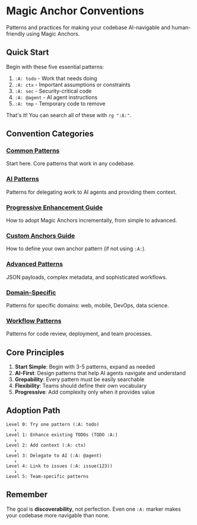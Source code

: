 # Magic Anchor Conventions
<!-- :A: tldr Standard patterns and practices for Magic Anchors -->
<!-- :A: convention Central hub for all Magic Anchor conventions -->

Patterns and practices for making your codebase AI-navigable and human-friendly using Magic Anchors.

## Quick Start

Begin with these five essential patterns:

1. `:A: todo` - Work that needs doing
2. `:A: ctx` - Important assumptions or constraints
3. `:A: sec` - Security-critical code
4. `:A: @agent` - AI agent instructions
5. `:A: tmp` - Temporary code to remove

That's it! You can search all of these with `rg ":A:"`.

## Convention Categories

### [Common Patterns](./common-patterns.md)
Start here. Core patterns that work in any codebase.

### [AI Patterns](./ai-patterns.md)
Patterns for delegating work to AI agents and providing them context.

### [Progressive Enhancement Guide](../guides/progressive-enhancement.md)
How to adopt Magic Anchors incrementally, from simple to advanced.

### [Custom Anchors Guide](../guides/custom-anchors.md)
How to define your own anchor pattern (if not using `:A:`).

### [Advanced Patterns](../advanced-patterns.md)
JSON payloads, complex metadata, and sophisticated workflows.

### [Domain-Specific](./domain-specific.md)
Patterns for specific domains: web, mobile, DevOps, data science.

### [Workflow Patterns](./workflow-patterns.md)
Patterns for code review, deployment, and team processes.

## Core Principles

1. **Start Simple**: Begin with 3-5 patterns, expand as needed
2. **AI-First**: Design patterns that help AI agents navigate and understand
3. **Grepability**: Every pattern must be easily searchable
4. **Flexibility**: Teams should define their own vocabulary
5. **Progressive**: Add complexity only when it provides value

## Adoption Path

```text
Level 0: Try one pattern (:A: todo)
   ↓
Level 1: Enhance existing TODOs (TODO :A:)
   ↓
Level 2: Add context (:A: ctx)
   ↓
Level 3: Delegate to AI (:A: @agent)
   ↓
Level 4: Link to issues (:A: issue(123))
   ↓
Level 5: Team-specific patterns
```

## Remember

The goal is **discoverability**, not perfection. Even one `:A:` marker makes your codebase more navigable than none.